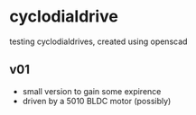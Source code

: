 # cyclodialdrive

testing cyclodialdrives, created using openscad

## v01

+ small version to gain some expirence
+ driven by a 5010 BLDC motor (possibly)